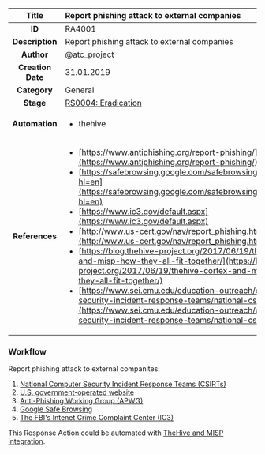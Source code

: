 | Title                       |  Report phishing attack to external companies         |
|:---------------------------:|:--------------------|
| **ID**                      | RA4001            |
| **Description**             | Report phishing attack to external companies   |
| **Author**                  | @atc_project        |
| **Creation Date**           | 31.01.2019 |
| **Category**                | General      |
| **Stage**                   |[RS0004: Eradication](../Response_Stages/RS0004.md)| 
| **Automation** |<ul><li>thehive</li></ul>|
| **References** |<ul><li>[https://www.antiphishing.org/report-phishing/](https://www.antiphishing.org/report-phishing/)</li><li>[https://safebrowsing.google.com/safebrowsing/report_phish/?hl=en](https://safebrowsing.google.com/safebrowsing/report_phish/?hl=en)</li><li>[https://www.ic3.gov/default.aspx](https://www.ic3.gov/default.aspx)</li><li>[http://www.us-cert.gov/nav/report_phishing.html](http://www.us-cert.gov/nav/report_phishing.html)</li><li>[https://blog.thehive-project.org/2017/06/19/thehive-cortex-and-misp-how-they-all-fit-together/](https://blog.thehive-project.org/2017/06/19/thehive-cortex-and-misp-how-they-all-fit-together/)</li><li>[https://www.sei.cmu.edu/education-outreach/computer-security-incident-response-teams/national-csirts/](https://www.sei.cmu.edu/education-outreach/computer-security-incident-response-teams/national-csirts/)</li></ul>|

### Workflow

Report phishing attack to external companites:  

1. [National Computer Security Incident Response Teams (CSIRTs)](https://www.sei.cmu.edu/education-outreach/computer-security-incident-response-teams/national-csirts/)  
2. [U.S. government-operated website](http://www.us-cert.gov/nav/report_phishing.html)  
3. [Anti-Phishing Working Group (APWG)](http://antiphishing.org/report-phishing/)  
4. [Google Safe Browsing](https://safebrowsing.google.com/safebrowsing/report_phish/?hl=en)  
5. [The FBI's Intenet Crime Complaint Center (IC3)](https://www.ic3.gov/default.aspx)  

This Response Action could be automated with [TheHive and MISP integration](https://blog.thehive-project.org/2017/06/19/thehive-cortex-and-misp-how-they-all-fit-together/).  
